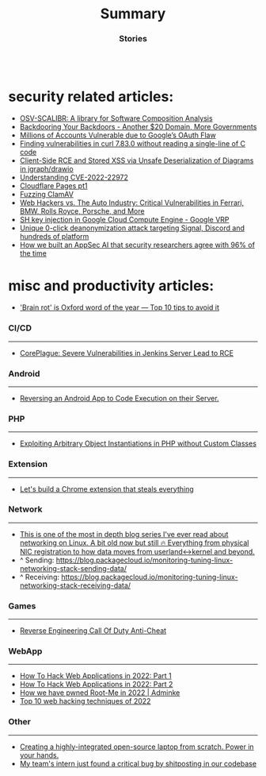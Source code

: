 # <div align="center">Summary </div>

### <div align="center">Stories</div>

<br>
<br>

# security related articles:

* [OSV-SCALIBR: A library for Software Composition Analysis](https://security.googleblog.com/2025/01/osv-scalibr-library-for-software.html)
* [Backdooring Your Backdoors - Another $20 Domain, More Governments](https://labs.watchtowr.com/more-governments-backdoors-in-your-backdoors/)
* [Millions of Accounts Vulnerable due to Google’s OAuth Flaw](https://trufflesecurity.com/blog/millions-at-risk-due-to-google-s-oauth-flaw)
* [Finding vulnerabilities in curl 7.83.0 without reading a single-line of C code](https://haxatron.gitbook.io/vulnerability-research/vr2)
* [Client-Side RCE and Stored XSS via Unsafe Deserialization of Diagrams in jgraph/drawio](https://huntr.dev/bounties/911a4ada-7fd6-467a-a464-b88604b16ffc/)
* [Understanding CVE-2022-22972](https://blog.assetnote.io/2022/05/27/understanding-cve-2022-22972-vmware-workspace-one-access/)
* [Cloudflare Pages pt1](https://blog.assetnote.io/2022/05/06/cloudflare-pages-pt1/)
* [Fuzzing ClamAV](https://foxglovesecurity.com/2016/06/13/finding-pearls-fuzzing-clamav/)
* [Web Hackers vs. The Auto Industry: Critical Vulnerabilities in Ferrari, BMW, Rolls Royce, Porsche, and More](https://samcurry.net/web-hackers-vs-the-auto-industry/?utm_source=hivefive&utm_medium=email)
* [SH key injection in Google Cloud Compute Engine - Google VRP](https://blog.stazot.com/ssh-key-injection-google-cloud/?utm_source=hivefive&utm_medium=email)
* [Unique 0-click deanonymization attack targeting Signal, Discord and hundreds of platform](https://gist.github.com/hackermondev/45a3cdfa52246f1d1201c1e8cdef6117)
* [How we built an AppSec AI that security researchers agree with 96% of the time](https://semgrep.dev/blog/2025/building-an-appsec-ai-that-security-researchers-agree-with-96-of-the-time/)

# misc and productivity articles:

* ['Brain rot' is Oxford word of the year — Top 10 tips to avoid it](https://www.reddit.com/r/selfimprovement/comments/1h6sjmk/brain_rot_is_oxford_word_of_the_year_top_10_tips/)

### CI/CD
___
* [CorePlague: Severe Vulnerabilities in Jenkins Server Lead to RCE](https://blog.aquasec.com/jenkins-server-vulnerabilities)

### Android
___
* [Reversing an Android App to Code Execution on their Server.](https://blog.blockmagnates.com/reversing-an-android-app-to-code-execution-on-their-server-1258616cdd43)

### PHP
___
* [Exploiting Arbitrary Object Instantiations in PHP without Custom Classes](https://swarm.ptsecurity.com/exploiting-arbitrary-object-instantiations/)

### Extension
___
* [Let's build a Chrome extension that steals everything](https://mattfrisbie.substack.com/p/spy-chrome-extension)

### Network
___
* [This is one of the most in depth blog series I've ever read about networking on Linux. A bit old now but still 🔥 Everything from physical NIC registration to how data moves from userland<->kernel and beyond.](https://twitter.com/netspooky/status/1563213307292499971)
* ^ Sending: https://blog.packagecloud.io/monitoring-tuning-linux-networking-stack-sending-data/
* ^ Receiving: https://blog.packagecloud.io/monitoring-tuning-linux-networking-stack-receiving-data/

### Games
---
* [Reverse Engineering Call Of Duty Anti-Cheat](https://ssno.cc/posts/reversing-tac-1-4-2025/)

### WebApp
___
* [How To Hack Web Applications in 2022: Part 1](https://labs.detectify.com/2022/05/16/how-to-hack-web-applications/)
* [How To Hack Web Applications in 2022: Part 2](https://labs.detectify.com/2022/08/05/how-to-hack-web-applications-in-2022/)
* [How we have pwned Root-Me in 2022 | Adminke](https://spawnzii.github.io/posts/2022/07/how-we-have-pwned-root-me-in-2022/)
* [Top 10 web hacking techniques of 2022](https://portswigger.net/research/top-10-web-hacking-techniques-of-2022)

### Other
---
* [Creating a highly-integrated open-source laptop from scratch. Power in your hands.](https://www.byran.ee/posts/creation/)
* [My team's intern just found a critical bug by shitposting in our codebase](https://www.reddit.com/r/csMajors/comments/1i7v7hg/my_teams_intern_just_found_a_critical_bug_by/)
